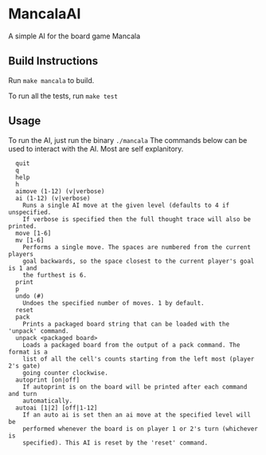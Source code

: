 # MancalaAI
A simple AI for the board game Mancala

## Build Instructions
Run `make mancala` to build.

To run all the tests, run `make test`

## Usage
To run the AI, just run the binary `./mancala`
The commands below can be used to interact with the AI. Most are self explanitory.

~~~
  quit
  q
  help
  h
  aimove (1-12) (v|verbose)
  ai (1-12) (v|verbose)
    Runs a single AI move at the given level (defaults to 4 if unspecified.
    If verbose is specified then the full thought trace will also be printed.
  move [1-6]
  mv [1-6]
    Performs a single move. The spaces are numbered from the current players
    goal backwards, so the space closest to the current player's goal is 1 and
    the furthest is 6.
  print
  p
  undo (#)
    Undoes the specified number of moves. 1 by default.
  reset
  pack
    Prints a packaged board string that can be loaded with the 'unpack' command.
  unpack <packaged board>
    Loads a packaged board from the output of a pack command. The format is a
    list of all the cell's counts starting from the left most (player 2's gate)
    going counter clockwise.
  autoprint [on|off]
    If autoprint is on the board will be printed after each command and turn
    automatically.
  autoai [1|2] [off|1-12]
    If an auto ai is set then an ai move at the specified level will be
    performed whenever the board is on player 1 or 2's turn (whichever is
    specified). This AI is reset by the 'reset' command.
~~~
